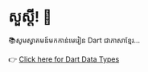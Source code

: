 # សួស្ដី! 👋
📚សូមស្វាគមន៍មកកាន់មេរៀន Dart ជាភាសាខ្មែរ...

👉 [Click here for Dart Data Types](./Data%20Type.md)
